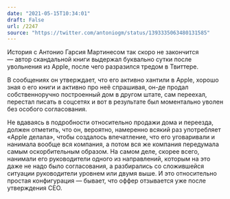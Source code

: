 ```yaml
---
date: "2021-05-15T10:34:01"
draft: False
url: /2247
source: "https://twitter.com/antoniogm/status/1393335063480131585"
---
```


История с Антонио Гарсия Мартинесом так скоро не закончится — автор скандальной книги выдержал буквально сутки после увольнения из Apple, после чего разразился тредом в Твиттере.

В сообщениях он утверждает, что его активно хантили в Apple, хорошо зная о его книги и активно про неё спрашивая, он-де продал собственноручно построенный дом в другом штате, сам переехал, перестал писать в соцсетях и вот в результате был моментально уволен без особого согласования.

Не вдаваясь в подробности относительно продажи дома и переезда, должен отметить, что он, вероятно, намеренно всякий раз употребляет «Apple делала», чтобы создалось впечатление, что его уговаривали и нанимала вообще вся компания, а потом вся же компания передумала самым оскорбительным образом. На самом деле, скорее всего, нанимали его руководители одного из направлений, которым на это даже не надо было согласования, а разбирались со сложившейся ситуации руководители уровнем или двумя выше. И это относительно простая конфигурация — бывает, что оффер отзывается уже после утверждения CEO.
